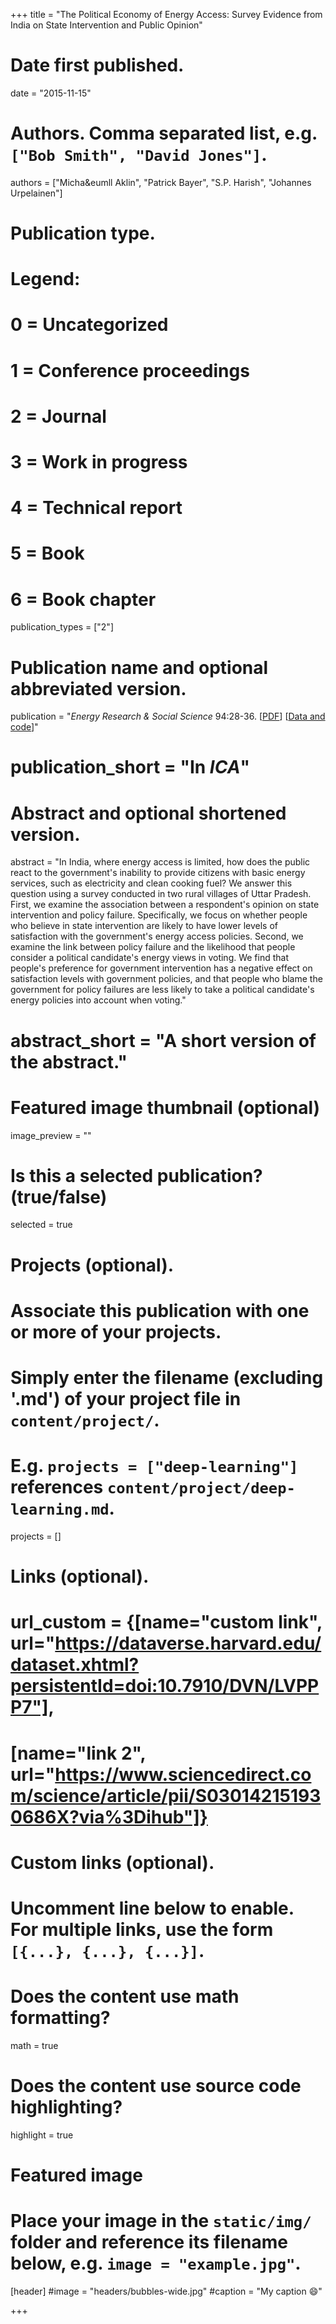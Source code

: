 +++
title = "The Political Economy of Energy Access: Survey Evidence from India on State Intervention and Public Opinion"

# Date first published.
date = "2015-11-15"

# Authors. Comma separated list, e.g. `["Bob Smith", "David Jones"]`.
authors = ["Micha&eumll Aklin", "Patrick Bayer", "S.P. Harish", "Johannes Urpelainen"]

# Publication type.
# Legend:
# 0 = Uncategorized
# 1 = Conference proceedings
# 2 = Journal
# 3 = Work in progress
# 4 = Technical report
# 5 = Book
# 6 = Book chapter
publication_types = ["2"]

# Publication name and optional abbreviated version.
publication = "*Energy Research & Social Science* 94:28-36. [[PDF](https://www.sciencedirect.com/science/article/pii/S2214629615300128)] [[Data and code](https://dataverse.harvard.edu/dataset.xhtml?persistentId=doi:10.7910/DVN/ANE5F6)]"
# publication_short = "In *ICA*"

# Abstract and optional shortened version.
abstract = "In India, where energy access is limited, how does the public react to the government's inability to provide citizens with basic energy services, such as electricity and clean cooking fuel? We answer this question using a survey conducted in two rural villages of Uttar Pradesh. First, we examine the association between a respondent's opinion on state intervention and policy failure. Specifically, we focus on whether people who believe in state intervention are likely to have lower levels of satisfaction with the government's energy access policies. Second, we examine the link between policy failure and the likelihood that people consider a political candidate's energy views in voting. We find that people's preference for government intervention has a negative effect on satisfaction levels with government policies, and that people who blame the government for policy failures are less likely to take a political candidate's energy policies into account when voting."
# abstract_short = "A short version of the abstract."

# Featured image thumbnail (optional)
image_preview = ""

# Is this a selected publication? (true/false)
selected = true

# Projects (optional).
#   Associate this publication with one or more of your projects.
#   Simply enter the filename (excluding '.md') of your project file in `content/project/`.
#   E.g. `projects = ["deep-learning"]` references `content/project/deep-learning.md`.
projects = []

# Links (optional).
# url_custom = {[name="custom link", url="https://dataverse.harvard.edu/dataset.xhtml?persistentId=doi:10.7910/DVN/LVPPP7"],
#             [name="link 2", url="https://www.sciencedirect.com/science/article/pii/S030142151930686X?via%3Dihub"]}


# Custom links (optional).
#   Uncomment line below to enable. For multiple links, use the form `[{...}, {...}, {...}]`.
 


# Does the content use math formatting?
math = true

# Does the content use source code highlighting?
highlight = true

# Featured image
# Place your image in the `static/img/` folder and reference its filename below, e.g. `image = "example.jpg"`.
[header]
#image = "headers/bubbles-wide.jpg"
#caption = "My caption 😄"

+++
